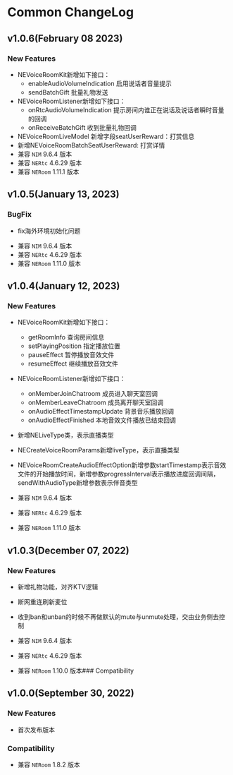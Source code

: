 # Common ChangeLog

## v1.0.6(February 08 2023)
### New Features
* NEVoiceRoomKit新增如下接口：
  - enableAudioVolumeIndication 启用说话者音量提示
  - sendBatchGift  批量礼物发送
* NEVoiceRoomListener新增如下接口：
  - onRtcAudioVolumeIndication 提示房间内谁正在说话及说话者瞬时音量的回调
  - onReceiveBatchGift 收到批量礼物回调
* NEVoiceRoomLiveModel 新增字段seatUserReward：打赏信息
* 新增NEVoiceRoomBatchSeatUserReward: 打赏详情
* 兼容 `NIM` 9.6.4 版本
* 兼容 `NERtc` 4.6.29 版本
* 兼容 `NERoom` 1.11.1 版本

## v1.0.5(January 13, 2023)
### BugFix
- fix海外环境初始化问题

* 兼容 `NIM` 9.6.4 版本
* 兼容 `NERtc` 4.6.29 版本
* 兼容 `NERoom` 1.11.0 版本

## v1.0.4(January 12, 2023)
### New Features
* NEVoiceRoomKit新增如下接口：
  - getRoomInfo 查询房间信息
  - setPlayingPosition 指定播放位置
  - pauseEffect 暂停播放音效文件
  - resumeEffect 继续播放音效文件

* NEVoiceRoomListener新增如下接口：
    - onMemberJoinChatroom 成员进入聊天室回调
    - onMemberLeaveChatroom 成员离开聊天室回调
    - onAudioEffectTimestampUpdate 背景音乐播放回调
    - onAudioEffectFinished 本地音效文件播放已结束回调

* 新增NELiveType类，表示直播类型
* NECreateVoiceRoomParams新增liveType，表示直播类型
* NEVoiceRoomCreateAudioEffectOption新增参数startTimestamp表示音效文件的开始播放时间，新增参数progressInterval表示播放进度回调间隔，sendWithAudioType新增参数表示伴音类型

* 兼容 `NIM` 9.6.4 版本
* 兼容 `NERtc` 4.6.29 版本
* 兼容 `NERoom` 1.11.0 版本

## v1.0.3(December 07, 2022)
### New Features
* 新增礼物功能，对齐KTV逻辑
* 断网重连刷新麦位
* 收到ban和unban的时候不再做默认的mute与unmute处理，交由业务侧去控制

* 兼容 `NIM` 9.6.4 版本
* 兼容 `NERtc` 4.6.29 版本
* 兼容 `NERoom` 1.10.0 版本### Compatibility


## v1.0.0(September 30, 2022)
### New Features
* 首次发布版本

### Compatibility
* 兼容 `NERoom` 1.8.2 版本



